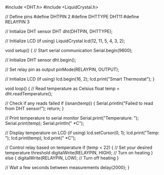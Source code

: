 #include <DHT.h>
#include <LiquidCrystal.h>

// Define pins
#define DHTPIN 2
#define DHTTYPE DHT11
#define RELAYPIN 3

// Initialize DHT sensor
DHT dht(DHTPIN, DHTTYPE);

// Initialize LCD (if using)
LiquidCrystal lcd(12, 11, 5, 4, 3, 2);

void setup() {
  // Start serial communication
  Serial.begin(9600);
  
  // Initialize DHT sensor
  dht.begin();
  
  // Set relay pin as output
  pinMode(RELAYPIN, OUTPUT);
  
  // Initialize LCD (if using)
  lcd.begin(16, 2);
  lcd.print("Smart Thermostat");
}

void loop() {
  // Read temperature as Celsius
  float temp = dht.readTemperature();
  
  // Check if any reads failed
  if (isnan(temp)) {
    Serial.println("Failed to read from DHT sensor!");
    return;
  }
  
  // Print temperature to serial monitor
  Serial.print("Temperature: ");
  Serial.print(temp);
  Serial.println(" *C");
  
  // Display temperature on LCD (if using)
  lcd.setCursor(0, 1);
  lcd.print("Temp: ");
  lcd.print(temp);
  lcd.print(" *C");
  
  // Control relay based on temperature
  if (temp < 22) { // Set your desired temperature threshold
    digitalWrite(RELAYPIN, HIGH); // Turn on heating
  } else {
    digitalWrite(RELAYPIN, LOW); // Turn off heating
  }
  
  // Wait a few seconds between measurements
  delay(2000);
}
